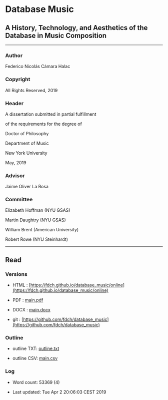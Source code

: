 
# Database Music

## A History, Technology, and Aesthetics of the Database in Music Composition

---

### Author

Federico Nicolás Cámara Halac

### Copyright

All Rights Reserved, 2019

### Header

A dissertation submitted in partial fulfillment

of the requirements for the degree of

Doctor of Philosophy

Department of Music

New York University

May, 2019

### Advisor

Jaime Oliver La Rosa

### Committee

Elizabeth Hoffman (NYU GSAS)

Martin Daughtry (NYU GSAS)

William Brent (American University)

Robert Rowe (NYU Steinhardt)

---

## Read

### Versions

- HTML : [https://fdch.github.io/database_music/online](https://fdch.github.io/database_music/online)

- PDF  : [main.pdf](output/main.pdf)

- DOCX : [main.docx](output/main.docx)

- git  : [https://github.com/fdch/database_music](https://github.com/fdch/database_music)

### Outline

- outline TXT: [outline.txt](output/outline.txt)

- outline CSV: [main.csv](output/main.csv)

### Log

- Word count: 53369 (4)

- Last updated: Tue Apr  2 20:06:03 CEST 2019
